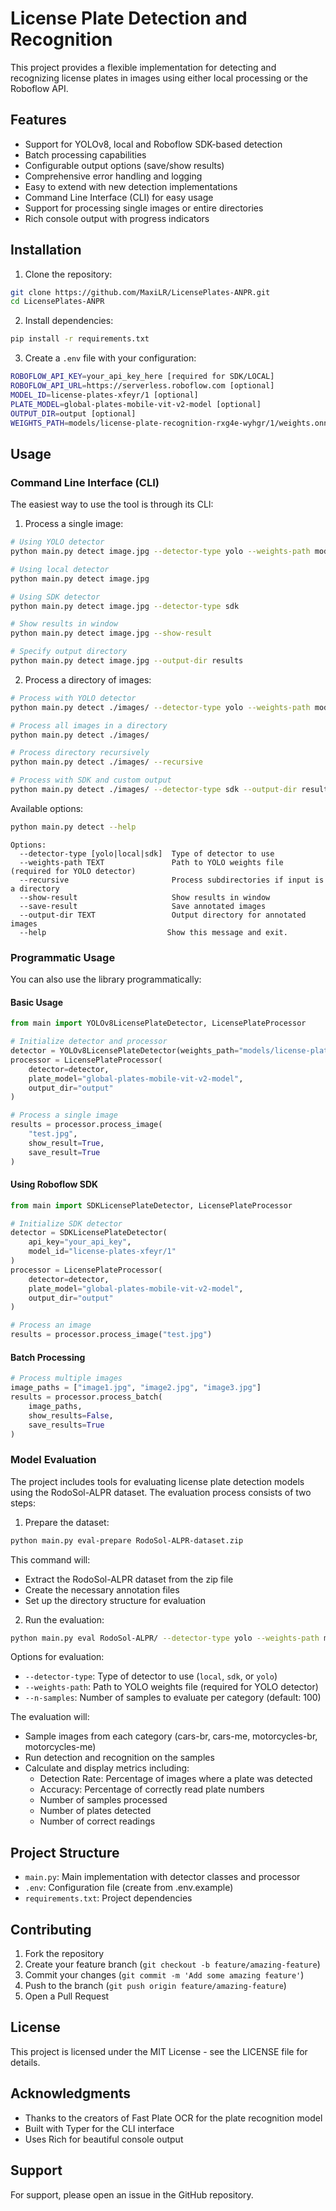 # License Plate Detection and Recognition

This project provides a flexible implementation for detecting and recognizing license plates in images using either local processing or the Roboflow API.

## Features

- Support for YOLOv8, local and Roboflow SDK-based detection
- Batch processing capabilities
- Configurable output options (save/show results)
- Comprehensive error handling and logging
- Easy to extend with new detection implementations
- Command Line Interface (CLI) for easy usage
- Support for processing single images or entire directories
- Rich console output with progress indicators

## Installation

1. Clone the repository:

```bash
git clone https://github.com/MaxiLR/LicensePlates-ANPR.git
cd LicensePlates-ANPR
```

2. Install dependencies:

```bash
pip install -r requirements.txt
```

3. Create a `.env` file with your configuration:

```bash
ROBOFLOW_API_KEY=your_api_key_here [required for SDK/LOCAL]
ROBOFLOW_API_URL=https://serverless.roboflow.com [optional]
MODEL_ID=license-plates-xfeyr/1 [optional]
PLATE_MODEL=global-plates-mobile-vit-v2-model [optional]
OUTPUT_DIR=output [optional]
WEIGHTS_PATH=models/license-plate-recognition-rxg4e-wyhgr/1/weights.onnx [required for YOLO]
```

## Usage

### Command Line Interface (CLI)

The easiest way to use the tool is through its CLI:

1. Process a single image:

```bash
# Using YOLO detector
python main.py detect image.jpg --detector-type yolo --weights-path models/license-plate-recognition-rxg4e-wyhgr/1/weights.onnx

# Using local detector
python main.py detect image.jpg

# Using SDK detector
python main.py detect image.jpg --detector-type sdk

# Show results in window
python main.py detect image.jpg --show-result

# Specify output directory
python main.py detect image.jpg --output-dir results
```

2. Process a directory of images:

```bash
# Process with YOLO detector
python main.py detect ./images/ --detector-type yolo --weights-path models/license-plate-recognition-rxg4e-wyhgr/1/weights.onnx

# Process all images in a directory
python main.py detect ./images/

# Process directory recursively
python main.py detect ./images/ --recursive

# Process with SDK and custom output
python main.py detect ./images/ --detector-type sdk --output-dir results
```

Available options:

```bash
python main.py detect --help
```

```
Options:
  --detector-type [yolo|local|sdk]  Type of detector to use
  --weights-path TEXT               Path to YOLO weights file (required for YOLO detector)
  --recursive                       Process subdirectories if input is a directory
  --show-result                     Show results in window
  --save-result                     Save annotated images
  --output-dir TEXT                 Output directory for annotated images
  --help                           Show this message and exit.
```

### Programmatic Usage

You can also use the library programmatically:

#### Basic Usage

```python
from main import YOLOv8LicensePlateDetector, LicensePlateProcessor

# Initialize detector and processor
detector = YOLOv8LicensePlateDetector(weights_path="models/license-plate-recognition-rxg4e-wyhgr/1/weights.onnx")
processor = LicensePlateProcessor(
    detector=detector,
    plate_model="global-plates-mobile-vit-v2-model",
    output_dir="output"
)

# Process a single image
results = processor.process_image(
    "test.jpg",
    show_result=True,
    save_result=True
)
```

#### Using Roboflow SDK

```python
from main import SDKLicensePlateDetector, LicensePlateProcessor

# Initialize SDK detector
detector = SDKLicensePlateDetector(
    api_key="your_api_key",
    model_id="license-plates-xfeyr/1"
)
processor = LicensePlateProcessor(
    detector=detector,
    plate_model="global-plates-mobile-vit-v2-model",
    output_dir="output"
)

# Process an image
results = processor.process_image("test.jpg")
```

#### Batch Processing

```python
# Process multiple images
image_paths = ["image1.jpg", "image2.jpg", "image3.jpg"]
results = processor.process_batch(
    image_paths,
    show_results=False,
    save_results=True
)
```

### Model Evaluation

The project includes tools for evaluating license plate detection models using the RodoSol-ALPR dataset. The evaluation process consists of two steps:

1. Prepare the dataset:

```bash
python main.py eval-prepare RodoSol-ALPR-dataset.zip
```

This command will:

- Extract the RodoSol-ALPR dataset from the zip file
- Create the necessary annotation files
- Set up the directory structure for evaluation

2. Run the evaluation:

```bash
python main.py eval RodoSol-ALPR/ --detector-type yolo --weights-path models/license-plate-recognition-rxg4e-wyhgr/1/weights.onnx --n-samples 200
```

Options for evaluation:

- `--detector-type`: Type of detector to use (`local`, `sdk`, or `yolo`)
- `--weights-path`: Path to YOLO weights file (required for YOLO detector)
- `--n-samples`: Number of samples to evaluate per category (default: 100)

The evaluation will:

- Sample images from each category (cars-br, cars-me, motorcycles-br, motorcycles-me)
- Run detection and recognition on the samples
- Calculate and display metrics including:
  - Detection Rate: Percentage of images where a plate was detected
  - Accuracy: Percentage of correctly read plate numbers
  - Number of samples processed
  - Number of plates detected
  - Number of correct readings

## Project Structure

- `main.py`: Main implementation with detector classes and processor
- `.env`: Configuration file (create from .env.example)
- `requirements.txt`: Project dependencies

## Contributing

1. Fork the repository
2. Create your feature branch (`git checkout -b feature/amazing-feature`)
3. Commit your changes (`git commit -m 'Add some amazing feature'`)
4. Push to the branch (`git push origin feature/amazing-feature`)
5. Open a Pull Request

## License

This project is licensed under the MIT License - see the LICENSE file for details.

## Acknowledgments

- Thanks to the creators of Fast Plate OCR for the plate recognition model
- Built with Typer for the CLI interface
- Uses Rich for beautiful console output

## Support

For support, please open an issue in the GitHub repository.
